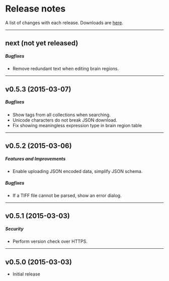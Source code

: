 # Release notes

A list of changes with each release. Downloads are
[here](https://github.com/strawlab/neuron-catalog/releases).

---

## next (not yet released)

##### Bugfixes

- Remove redundant text when editing brain regions.
 
---

## v0.5.3 (2015-03-07)

##### Bugfixes

- Show tags from all collections when searching.
- Unicode characters do not break JSON download.
- Fix showing meaningless expression type in brain region table

---

## v0.5.2 (2015-03-06)

##### Features and Improvements

- Enable uploading JSON encoded data, simplify JSON schema.

##### Bugfixes

- If a TIFF file cannot be parsed, show an error dialog.

---

## v0.5.1 (2015-03-03)

##### Security

- Perform version check over HTTPS.

---

## v0.5.0 (2015-03-03)

- Initial release

